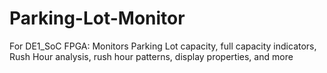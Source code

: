 # Parking-Lot-Monitor
For DE1_SoC FPGA: Monitors Parking Lot capacity, full capacity indicators, Rush Hour analysis, rush hour patterns, display properties, and more
